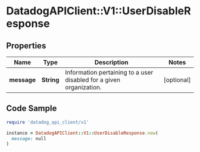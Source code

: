 # DatadogAPIClient::V1::UserDisableResponse

## Properties

| Name | Type | Description | Notes |
| ---- | ---- | ----------- | ----- |
| **message** | **String** | Information pertaining to a user disabled for a given organization. | [optional] |

## Code Sample

```ruby
require 'datadog_api_client/v1'

instance = DatadogAPIClient::V1::UserDisableResponse.new(
  message: null
)
```


